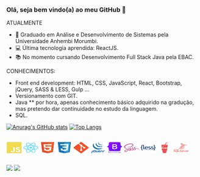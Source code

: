 ### Olá, seja bem vindo(a) ao meu GitHub 👋

ATUALMENTE
- 📘 Graduado em Análise e Desenvolvimento de Sistemas pela Universidade Anhembi Morumbi.
- 💻 Última tecnologia aprendida: ReactJS.
- 📚 No momento cursando Desenvolvimento Full Stack Java pela EBAC. 

CONHECIMENTOS:
- Front end development: HTML, CSS, JavaScript, React, Bootstrap, jQuery, SASS & LESS, Gulp ...
- Versionamento com GIT.
- Java ** por hora, apenas conhecimento básico adquirido na gradução, mas pretendo dar continuidade no estudo da linguagem.
- SQL.

[![Anurag's GitHub stats](https://github-readme-stats.vercel.app/api?username=Gustavo-dev-front&show_icons=true&theme=dracula&rank_icon=github)](https://github.com/anuraghazra/github-readme-stats)
[![Top Langs](https://github-readme-stats.vercel.app/api/top-langs/?username=Gustavo-dev-front&hide_progress=true&theme=dracula)](https://github.com/anuraghazra/github-readme-stats)

<div style="display: inline_block"><br>
  <img align="center" alt="Js" height="30" width="40" src="https://raw.githubusercontent.com/devicons/devicon/master/icons/javascript/javascript-plain.svg">
  <img align="center" alt="React" height="30" width="40" src="https://raw.githubusercontent.com/devicons/devicon/master/icons/react/react-original.svg">
  <img align="center" alt="HTML" height="30" width="40" src="https://raw.githubusercontent.com/devicons/devicon/master/icons/html5/html5-original.svg">
  <img align="center" alt="CSS" height="30" width="40" src="https://raw.githubusercontent.com/devicons/devicon/master/icons/css3/css3-original.svg">
  <img align="center" alt="CSS" height="30" width="40" src="https://raw.githubusercontent.com/devicons/devicon/master/icons/git/git-original.svg">
  <img align="center" alt="CSS" height="30" width="40" src="https://raw.githubusercontent.com/devicons/devicon/master/icons/jquery/jquery-plain-wordmark.svg">
  <img align="center" alt="CSS" height="30" width="40" src="https://raw.githubusercontent.com/devicons/devicon/master/icons/bootstrap/bootstrap-original-wordmark.svg">
  <img align="center" alt="CSS" height="30" width="40" src="https://raw.githubusercontent.com/devicons/devicon/master/icons/sass/sass-original.svg">
  <img align="center" alt="CSS" height="30" width="40" src="https://raw.githubusercontent.com/devicons/devicon/master/icons/less/less-plain-wordmark.svg">
  <img align="center" alt="CSS" height="30" width="40" src="https://raw.githubusercontent.com/devicons/devicon/master/icons/gulp/gulp-plain.svg">
  <img align="center" alt="CSS" height="30" width="40" src="https://raw.githubusercontent.com/devicons/devicon/master/icons/microsoftsqlserver/microsoftsqlserver-plain-wordmark.svg">  
</div>

##

<div> 
  <a href = "mailto:gustavoalvesdiaz08@gmail.com"><img src="https://img.shields.io/badge/-Gmail-%23333?style=for-the-badge&logo=gmail&logoColor=white" target="_blank"></a>
  <a href="https://www.linkedin.com/in/gustavo-dias-595ba0180/" target="_blank"><img src="https://img.shields.io/badge/-LinkedIn-%230077B5?style=for-the-badge&logo=linkedin&logoColor=white" target="_blank"></a> 
</div>
